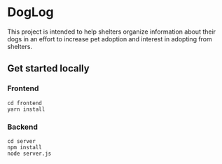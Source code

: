 # DogLog

This project is intended to help shelters organize information about their dogs in an effort to increase pet adoption and interest in adopting from shelters.



## Get started locally


### Frontend 

```
cd frontend
yarn install

```


### Backend 

```
cd server
npm install
node server.js
```